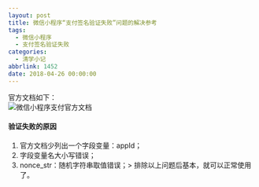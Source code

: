 ```yaml
---
layout: post
title: 微信小程序“支付签名验证失败”问题的解决参考
tags:
  - 微信小程序
  - 支付签名验证失败
categories:
  - 清学小记
abbrlink: 1452
date: 2018-04-26 00:00:00
---
```


<!-- build time:Sat Jun 23 2018 12:05:16 GMT+0800 (中国标准时间) -->

官方文档如下：  
![微信小程序支付官方文档](http://image.bmqy.net/uploads/2018/04/201804260937001.jpg "微信小程序支付官方文档")

#### [](#验证失败的原因 "验证失败的原因")验证失败的原因

1.  官方文档少列出一个字段变量：appId；
2.  字段变量名大小写错误；
3.  nonce_str：随机字符串取值错误；> 排除以上问题后基本，就可以正常使用了。<!-- rebuild by neat -->